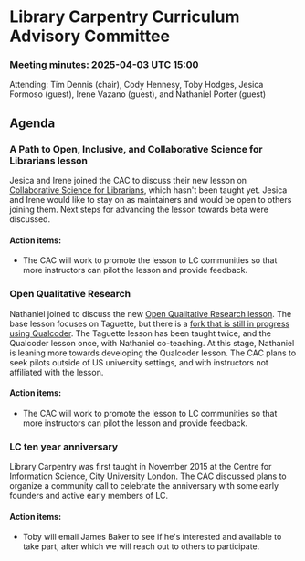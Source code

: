 # Library Carpentry Curriculum Advisory Committee 
### Meeting minutes: 2025-04-03 UTC 15:00

Attending: Tim Dennis (chair), Cody Hennesy, Toby Hodges, Jesica Formoso (guest), Irene Vazano (guest), and Nathaniel Porter (guest) 

## Agenda

### A Path to Open, Inclusive, and Collaborative Science for Librarians lesson
Jesica and Irene joined the CAC to discuss their new lesson on [Collaborative Science for Librarians](https://librarycarpentry.github.io/lc-collaborative-science/), which hasn't been taught yet. Jesica and Irene would like to stay on as maintainers and would be open to others joining them. Next steps for advancing the lesson towards beta were discussed.

#### Action items: 
- The CAC will work to promote the lesson to LC communities so that more instructors can pilot the lesson and provide feedback.

### Open Qualitative Research
Nathaniel joined to discuss the new [Open Qualitative Research lesson](https://librarycarpentry.github.io/lc-open-qualitative-research/). The base lesson focuses on Taguette, but there is a [fork that is still in progress using Qualcoder](https://ndporter.github.io/open-qualitative-research-qualcoder/). The Taguette lesson has been taught twice, and the Qualcoder lesson once, with Nathaniel co-teaching. At this stage, Nathaniel is leaning more towards developing the Qualcoder lesson. The CAC plans to seek pilots outside of US university settings, and with instructors not affiliated with the lesson.

#### Action items: 
- The CAC will work to promote the lesson to LC communities so that more instructors can pilot the lesson and provide feedback.

### LC ten year anniversary
Library Carpentry was first taught in November 2015 at the Centre for Information Science, City University London. The CAC discussed plans to organize a community call to celebrate the anniversary with some early founders and active early members of LC. 

#### Action items: 
- Toby will email James Baker to see if he's interested and available to take part, after which we will reach out to others to participate.
